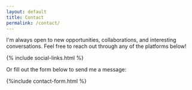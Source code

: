 ```yaml
---
layout: default
title: Contact
permalink: /contact/
---
```


<div class="container">
  <p class="intro-text">I'm always open to new opportunities, collaborations, and interesting conversations. Feel free to reach out through any of the platforms below!</p>
  {% include social-links.html %}
</div>


<div class="container">
<p class="intro-text">Or fill out the form below to send me a message:</p>
{%include contact-form.html %}
</div>